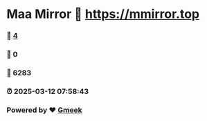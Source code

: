# Maa Mirror :link: https://mmirror.top 
### :page_facing_up: [4](https://mmirror.top/tag.html) 
### :speech_balloon: 0 
### :hibiscus: 6283 
### :alarm_clock: 2025-03-12 07:58:43 
### Powered by :heart: [Gmeek](https://github.com/Meekdai/Gmeek)

